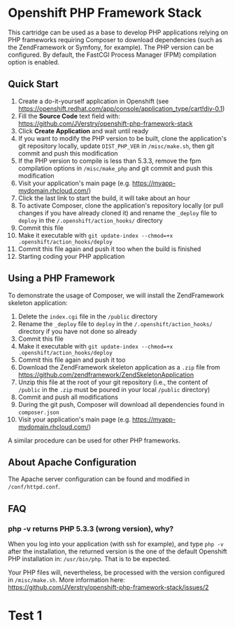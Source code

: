# Openshift PHP Framework Stack

This cartridge can be used as a base to develop PHP applications relying on PHP frameworks requiring Composer to download dependencies (such as the ZendFramework or Symfony, for example).
The PHP version can be configured. By default, the FastCGI Process Manager (FPM) compilation option is enabled.

## Quick Start

1. Create a do-it-yourself application in Openshift (see https://openshift.redhat.com/app/console/application_type/cart!diy-0.1) 
2. Fill the **Source Code** text field with: https://github.com/JVerstry/openshift-php-framework-stack
3. Click **Create Application** and wait until ready
4. If you want to modify the PHP version to be built, clone the application's git repository locally, update `DIST_PHP_VER` in `/misc/make.sh`, then git commit and push this modification
5. If the PHP version to compile is less than 5.3.3, remove the fpm compilation options in `/misc/make_php` and git commit and push this modification
6. Visit your application's main page (e.g. https://myapp-mydomain.rhcloud.com/)
7. Click the last link to start the build, it will take about an hour
8. To activate Composer, clone the application's repository locally (or pull changes if you have already cloned it) and rename the `_deploy` file to `deploy` in the `/.openshift/action_hooks/` directory 
9. Commit this file
10. Make it executable with `git update-index --chmod=+x .openshift/action_hooks/deploy`
11. Commit this file again and push it too when the build is finished
12. Starting coding your PHP application

## Using a PHP Framework

To demonstrate the usage of Composer, we will install the ZendFramework skeleton application:

1. Delete the `index.cgi` file in the `/public` directory
2. Rename the `_deploy` file to `deploy` in the `/.openshift/action_hooks/` directory if you have not done so already
3. Commit this file
4. Make it executable with `git update-index --chmod=+x .openshift/action_hooks/deploy`
5. Commit this file again and push it too
6. Download the ZendFramework skeleton application as a `.zip` file from https://github.com/zendframework/ZendSkeletonApplication
7. Unzip this file at the root of your git repository (i.e., the content of `/public` in the `.zip` must be poured in your local `/public` directory)
8. Commit and push all modifications
9. During the git push, Composer will download all dependencies found in `composer.json`
10. Visit your application's main page (e.g. https://myapp-mydomain.rhcloud.com/)

A similar procedure can be used for other PHP frameworks. 

## About Apache Configuration

The Apache server configuration can be found and modified in `/conf/httpd.conf`.

## FAQ

### php -v returns PHP 5.3.3 (wrong version), why?

When you log into your application (with ssh for example), and type `php -v` after the installation, 
the returned version is the one of the default Openshift PHP installation in: `/usr/bin/php`. That
is to be expected.

Your PHP files will, nevertheless, be processed with the version configured in
`/misc/make.sh`. More information here: https://github.com/JVerstry/openshift-php-framework-stack/issues/2

# Test 1


